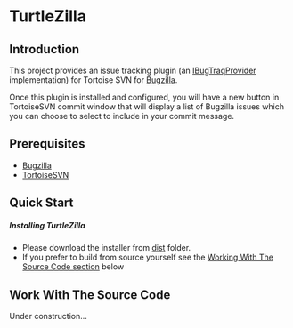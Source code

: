 # TurtleZilla
## Introduction
This project provides an issue tracking plugin (an [IBugTraqProvider](https://tortoisesvn.net/docs/release/TortoiseSVN_en/tsvn-ibugtraqprovider.html) implementation) for Tortoise SVN for [Bugzilla](https://www.bugzilla.org).

Once this plugin is installed and configured, you will have a new button in TortoiseSVN commit window that will display a list of Bugzilla issues which you can choose to select to include in your commit message.

## Prerequisites
* [Bugzilla](https://www.bugzilla.org)
* [TortoiseSVN](https://tortoisesvn.net)

## Quick Start
##### Installing TurtleZilla
* Please download the installer from [dist](../blob/master/dist) folder.
* If you prefer to build from source yourself see the [Working With The Source Code section](#working-with-source-code) below

## Work With The Source Code
Under construction...